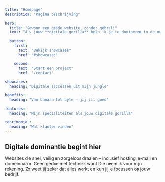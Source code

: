 ```yaml
---
title: "Homepage"
description: "Pagina beschrijving"

hero:
  title: "Gewoon een goede website, zonder gebrul!"
  text: "Als jouw **digitale gorilla** help ik je te domineren in de online jungle: **krachtige** websites, **snel**, **vindbaar** en volledig beheersbaar."

  button:
    first:
      text: "Bekijk showcases"
      href: "#showcases"

    second:
      text: "Start een project"
      href: "/contact"

showcases:
  heading: "Digitale successen uit mijn jungle"

benefits:
  heading: "Van banaan tot byte – jij zit goed"

features:
  heading: "Mijn specialiteiten als jouw digitale gorilla"

testimonial:
  heading: "Wat klanten vinden"
---
```


## Digitale dominantie begint hier

Websites die snel, veilig en zorgeloos draaien – inclusief hosting, e-mail en domeinnaam. Geen gedoe met techniek want Die neem ik voor mijn rekening. Zo weet jij zeker dat alles werkt en kun jij je focussen op jouw bedrijf.